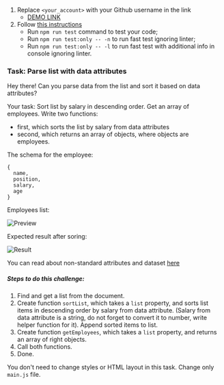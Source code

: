 1. Replace `<your_account>` with your Github username in the link
   - [DEMO LINK](https://joanna-konopacka.github.io/js_task_parse_list_DOM/)
2. Follow [this instructions](https://mate-academy.github.io/layout_task-guideline/)
   - Run `npm run test` command to test your code;
   - Run `npm run test:only -- -n` to run fast test ignoring linter;
   - Run `npm run test:only -- -l` to run fast test with additional info in console ignoring linter.

### Task: Parse list with data attributes

Hey there! Can you parse data from the list and sort it based on data attributes?

Your task: Sort list by salary in descending order.
Get an array of employees. Write two functions:

- first, which sorts the list by salary from data attributes
- second, which returns an array of objects, where objects are employees.

The schema for the employee:

```
{
  name,
  position,
  salary,
  age
}
```

Employees list:

![Preview](./src/images/preview.png)

Expected result after soring:

![Result](./src/images/result.png)

You can read about non-standard attributes and dataset [here](https://javascript.info/dom-attributes-and-properties#non-standard-attributes-dataset)

##### Steps to do this challenge:

1. Find and get a list from the document.
2. Create function `sortList`, which takes a `list` property, and sorts list items in descending order by salary from data attribute. (Salary from data attribute is a string, do not forget to convert it to number, write helper function for it). Append sorted items to list.
3. Create function `getEmployees`, which takes a `list` property, and returns an array of right objects.
4. Call both functions.
5. Done.

You don't need to change styles or HTML layout in this task. Change only `main.js` file.

